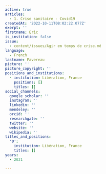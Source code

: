 ```yaml
---
active: true
articles:
  - 1. Crise sanitaire - Covid19
createdAt: '2022-10-11T08:02:22.077Z'
exerpt: ''
firstname: Eric
is_institution: false
issue:
  - content/issues/Agir en temps de crise.md
language:
  - French
lastname: Favereau
picture: ''
picture_copyright: ''
positions_and_institutions:
  - institution: Libération, France
    positions: []
    titles: []
social_channels:
  google_scholar: ''
  instagram: ''
  linkedin: ''
  mendeley: ''
  orcid: ''
  researchgate: ''
  twitter: ''
  website: ''
  wikipedia: ''
titles_and_positions:
  '0':
    institution: Libération, France
    titles: []
years:
  - 2021

---
```

